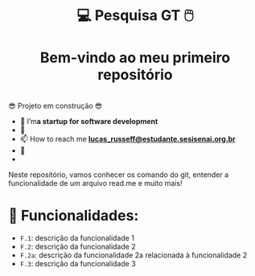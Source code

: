 <H1 align=center>  💻 Pesquisa GT 🖱️
<h1 align="center"> Bem-vindo ao meu primeiro repositório</h1>
<br> 😎 Projeto em construção  😎 <br>

- 🔭 I’m**a startup for software development**
- 🌱 
- 📫 How to reach me **lucas_russeff@estudante.sesisenai.org.br**
- 📄 
- 
<P>Neste repositório, vamos conhecer os comando do git, entender a funcionalidade de um arquivo read.me e muito mais!</P>

# 👷 Funcionalidades:

- `F.1`: descrição da funcionalidade 1
- `F.2`: descrição da funcionalidade 2
- `F.2a`: descrição da funcionalidade 2a relacionada à funcionalidade 2
- `F.3`: descrição da funcionalidade 3
